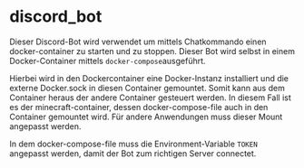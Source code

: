 # discord_bot
Dieser Discord-Bot wird verwendet um mittels Chatkommando einen docker-container zu starten und zu stoppen. Dieser Bot wird selbst in einem Docker-Container mittels `docker-compose`ausgeführt.

Hierbei wird in den Dockercontainer eine Docker-Instanz installiert und die externe Docker.sock in diesen Container gemountet. Somit kann aus dem Container heraus der andere Container gesteuert werden. In diesem Fall ist es der minecraft-container, dessen docker-compose-file auch in den Container gemountet wird. Für andere Anwendungen muss dieser Mount angepasst werden.

In dem docker-compose-file muss die Environment-Variable `TOKEN` angepasst werden, damit der Bot zum richtigen Server connectet.
